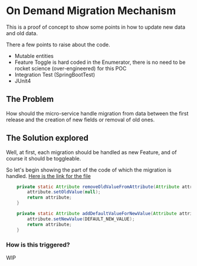 # On Demand Migration Mechanism

This is a proof of concept to show some points in how to update new data and old data.

There a few points to raise about the code.
 - Mutable entities
 - Feature Toggle is hard coded in the Enumerator, there is no need to be rocket science (over-engineered) for this POC
 - Integration Test (SpringBootTest)
 - JUnit4
 
## The Problem
How should the micro-service handle migration from data between the first release and the creation of new fields or removal of old ones.
 
## The Solution explored
Well, at first, each migration should be handled as new Feature, and of course it should be toggleable.

So let's begin showing the part of the code of which the migration is handled. [Here is the link for the file](https://github.com/lPegz/poc-attributes-restful/blob/master/src/main/java/com/example/putdefault/api/service/AttributeMigrationService.java#L14)

```java
    private static Attribute removeOldValueFromAttribute(Attribute attribute) {
        attribute.setOldValue(null);
        return attribute;
    }

    private static Attribute addDefaultValueForNewValue(Attribute attribute) {
        attribute.setNewValue(DEFAULT_NEW_VALUE);
        return attribute;
    }
```

### How is this triggered?

WIP
